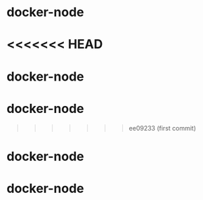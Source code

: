 # docker-node
<<<<<<< HEAD
=======
# docker-node
# docker-node
>>>>>>> ee09233 (first commit)
# docker-node
# docker-node
